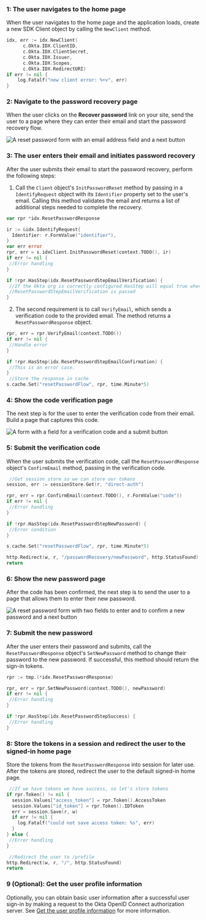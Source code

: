 ### 1: The user navigates to the home page

When the user navigates to the home page and the application loads, create a new
SDK Client object by calling the `NewClient` method.

```go
idx, err := idx.NewClient(
      c.Okta.IDX.ClientID,
      c.Okta.IDX.ClientSecret,
      c.Okta.IDX.Issuer,
      c.Okta.IDX.Scopes,
      c.Okta.IDX.RedirectURI)
if err != nil {
    log.Fatalf("new client error: %+v", err)
}
```

### 2: Navigate to the password recovery page

When the user clicks on the **Recover password** link on your site, send the
user to a page where they can enter their email and start the password
recovery flow.

<div class="half wireframe-border">

![A reset password form with an email address field and a next button](/img/wireframes/reset-password-form-email-only.png)

<!--

Source image: https://www.figma.com/file/YH5Zhzp66kGCglrXQUag2E/%F0%9F%93%8A-Updated-Diagrams-for-Dev-Docs?node-id=3398%3A36756&t=wzNwSZkdctajVush-1  reset-password-form-email-only
 -->

</div>

### 3: The user enters their email and initiates password recovery

After the user submits their email to start the password recovery, perform the following steps:

1. Call the `Client` object's `InitPasswordReset` method by passing in a
`IdentifyRequest` object with its `Identifier` property set to the user's email. Calling this method
validates the email and returns a list of additional steps needed to complete the recovery.

```go
var rpr *idx.ResetPasswordResponse

ir := &idx.IdentifyRequest{
  Identifier: r.FormValue("identifier"),
}
var err error
rpr, err = s.idxClient.InitPasswordReset(context.TODO(), ir)
if err != nil {
 //Error handling
}

if !rpr.HasStep(idx.ResetPasswordStepEmailVerification) {
 //If the Okta org is correctly configured HasStep will equal true when
 //ResetPasswordStepEmailVerification is passed
}
```

2. The second requirement is to call `VerifyEmail`, which sends a verification code
to the provided email. The method returns a `ResetPasswordResponse` object.

```go
rpr, err = rpr.VerifyEmail(context.TODO())
if err != nil {
 //Handle error
}

if !rpr.HasStep(idx.ResetPasswordStepEmailConfirmation) {
 //This is an error case.
}
 //Store the response in cache
s.cache.Set("resetPasswordFlow", rpr, time.Minute*5)
```

### 4: Show the code verification page

The next step is for the user to enter the verification code from their email.
Build a page that captures this code.

<div class="half wireframe-border">

![A form with a field for a verification code and a submit button](/img/wireframes/enter-verification-code-form.png)

<!--

Source image: https://www.figma.com/file/YH5Zhzp66kGCglrXQUag2E/%F0%9F%93%8A-Updated-Diagrams-for-Dev-Docs?node-id=3398%3A36808&t=2h5Mmz3COBLhqVzv-1 enter-verification-code-form
 -->

</div>

### 5: Submit the verification code

When the user submits the verification code, call the `ResetPasswordResponse` object's
`ConfirmEmail` method, passing in the verification code.

```go
 //Get session store so we can store our tokens
session, err := sessionStore.Get(r, "direct-auth")

rpr, err = rpr.ConfirmEmail(context.TODO(), r.FormValue("code"))
if err != nil {
 //Error handling
}

if !rpr.HasStep(idx.ResetPasswordStepNewPassword) {
 //Error condition
}

s.cache.Set("resetPasswordFlow", rpr, time.Minute*5)

http.Redirect(w, r, "/passwordRecovery/newPassword", http.StatusFound)
return
```

### 6: Show the new password page

After the code has been confirmed, the next step is to send the user
to a page that allows them to enter their new password.

<div class="half wireframe-border">

![A reset password form with two fields to enter and to confirm a new password and a next button](/img/wireframes/reset-password-form-new-password-fields.png)

<!--

Source image: https://www.figma.com/file/YH5Zhzp66kGCglrXQUag2E/%F0%9F%93%8A-Updated-Diagrams-for-Dev-Docs?node-id=3399%3A36886&t=2h5Mmz3COBLhqVzv-1  reset-password-form-new-password-fields
 -->

</div>

### 7: Submit the new password

After the user enters their password and submits, call the `ResetPasswordResponse` object's
`SetNewPassword` method to change their password to the new password. If successful,
this method should return the sign-in tokens.

```go
rpr := tmp.(*idx.ResetPasswordResponse)

rpr, err = rpr.SetNewPassword(context.TODO(), newPassword)
if err != nil {
 //Error handling
}

if !rpr.HasStep(idx.ResetPasswordStepSuccess) {
 //Error handling
}
```

### 8: Store the tokens in a session and redirect the user to the signed-in home page

Store the tokens from the `ResetPasswordResponse` into session
for later use. After the tokens are stored, redirect the user to the
default signed-in home page.

```go
 //If we have tokens we have success, so let's store tokens
if rpr.Token() != nil {
  session.Values["access_token"] = rpr.Token().AccessToken
  session.Values["id_token"] = rpr.Token().IDToken
  err = session.Save(r, w)
  if err != nil {
    log.Fatalf("could not save access token: %s", err)
  }
} else {
 //Error handling
}

 //Redirect the user to /profile
http.Redirect(w, r, "/", http.StatusFound)
return
```

### 9 (Optional): Get the user profile information

Optionally, you can obtain basic user information after a successful user
sign-in by making a request to the Okta OpenID Connect authorization server.
See [Get the user profile information](/docs/guides/oie-embedded-sdk-use-case-basic-sign-in/go/main/#get-the-user-profile-information) for more information.
